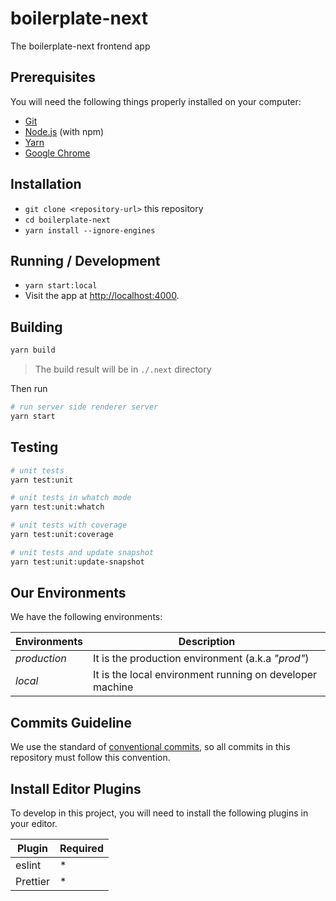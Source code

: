 # boilerplate-next

The boilerplate-next frontend app

## Prerequisites

You will need the following things properly installed on your computer:

- [Git](https://git-scm.com/)
- [Node.js](https://nodejs.org/) (with npm)
- [Yarn](https://yarnpkg.com/)
- [Google Chrome](https://google.com/chrome/)

## Installation

- `git clone <repository-url>` this repository
- `cd boilerplate-next`
- `yarn install --ignore-engines`

## Running / Development

- `yarn start:local`
- Visit the app at [http://localhost:4000](http://localhost:4000).

## Building

```bash
yarn build
```

> The build result will be in `./.next` directory

Then run

```bash
# run server side renderer server
yarn start
```

## Testing

```bash
# unit tests
yarn test:unit

# unit tests in whatch mode
yarn test:unit:whatch

# unit tests with coverage
yarn test:unit:coverage

# unit tests and update snapshot
yarn test:unit:update-snapshot
```

## Our Environments

We have the following environments:

| Environments | Description                                              |
| ------------ | -------------------------------------------------------- |
| _production_ | It is the production environment (a.k.a _"prod"_)        |
| _local_      | It is the local environment running on developer machine |

## Commits Guideline

We use the standard of [conventional commits](https://www.conventionalcommits.org/), so all commits in this repository must follow this convention.

## Install Editor Plugins

To develop in this project, you will need to install the following plugins in your editor.

| Plugin   | Required |
| -------- | -------- |
| eslint   | \*       |
| Prettier | \*       |

